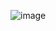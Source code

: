 ![image](https://user-images.githubusercontent.com/46444941/114977034-6050fe80-9e5d-11eb-9661-5ce7cd56189a.png)

